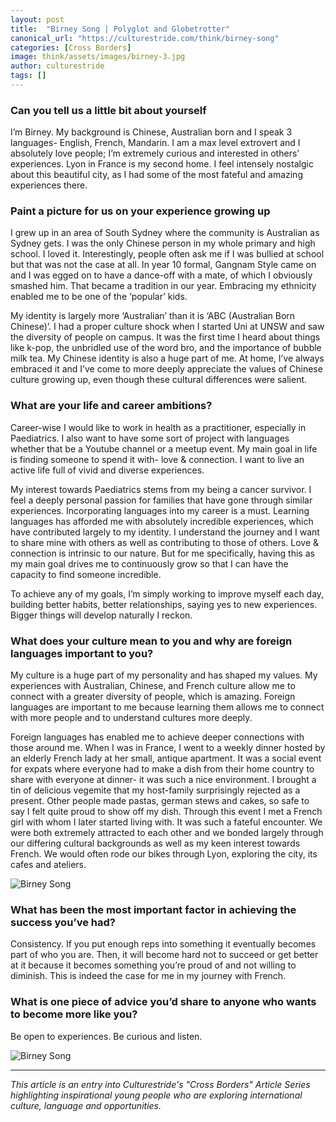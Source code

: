 ```yaml
---
layout: post
title:  "Birney Song | Polyglot and Globetrotter"
canonical_url: "https://culturestride.com/think/birney-song"
categories: [Cross Borders]
image: think/assets/images/birney-3.jpg
author: culturestride
tags: []
---
```



### Can you tell us a little bit about yourself 

I’m Birney. My background is Chinese, Australian born and I speak 3 languages- English, French, Mandarin. I am a max level extrovert and I absolutely love people; I’m extremely curious and interested in others’ experiences. Lyon in France is my second home. I feel intensely nostalgic about this beautiful city, as I had some of the most fateful and amazing experiences there.

### Paint a picture for us on your experience growing up
    
I grew up in an area of South Sydney where the community is Australian as Sydney gets. I was the only Chinese person in my whole primary and high school. I loved it. Interestingly, people often ask me if I was bullied at school but that was not the case at all. In year 10 formal, Gangnam Style came on and I was egged on to have a dance-off with a mate, of which I obviously smashed him. That became a tradition in our year. Embracing my ethnicity enabled me to be one of the ‘popular’ kids.

My identity is largely more ‘Australian’ than it is ‘ABC (Australian Born Chinese)’. I had a proper culture shock when I started Uni at UNSW and saw the diversity of people on campus. It was the first time I heard about things like k-pop, the unbridled use of the word bro, and the importance of bubble milk tea.
My Chinese identity is also a huge part of me. At home, I’ve always embraced it and I’ve come to more deeply appreciate the values of Chinese culture growing up, even though these cultural differences were salient.

### What are your life and career ambitions?
 
Career-wise I would like to work in health as a practitioner, especially in Paediatrics. I also want to have some sort of project with languages whether that be a Youtube channel or a meetup event.
My main goal in life is finding someone to spend it with- love & connection. I want to live an active life full of vivid and diverse experiences.

My interest towards Paediatrics stems from my being a cancer survivor. I feel a deeply personal passion for families that have gone through similar experiences. Incorporating languages into my career is a must. Learning languages has afforded me with absolutely incredible experiences, which have contributed largely to my identity. I understand the journey and I want to share mine with others as well as contributing to those of others.
Love & connection is intrinsic to our nature. But for me specifically, having this as my main goal drives me to continuously grow so that I can have the capacity to find someone incredible.

To achieve any of my goals, I’m simply working to improve myself each day, building better habits, better relationships, saying yes to new experiences. Bigger things will develop naturally I reckon.
  
### What does your culture mean to you and why are foreign languages important to you?
 
My culture is a huge part of my personality and has shaped my values. My experiences with Australian, Chinese, and French culture allow me to connect with a greater diversity of people, which is amazing. Foreign languages are important to me because learning them allows me to connect with more people and to understand cultures more deeply.

Foreign languages has enabled me to achieve deeper connections with those around me. When I was in France, I went to a weekly dinner hosted by an elderly French lady at her small, antique apartment. It was a social event for expats where everyone had to make a dish from their home country to share with everyone at dinner- it was such a nice environment. I brought a tin of delicious vegemite that my host-family surprisingly rejected as a present. Other people made pastas, german stews and cakes, so safe to say I felt quite proud to show off my dish. Through this event I met a French girl with whom I later started living with. It was such a fateful encounter. We were both extremely attracted to each other and we bonded largely through our differing cultural backgrounds as well as my keen interest towards French. We would often rode our bikes through Lyon, exploring the city, its cafes and ateliers.

<span style="text-align:center">
<img style="max-height:500px" src="https://culturestride.github.io/think/assets/images/birney-1.jpg" alt="Birney Song"/>
</span>

### What has been the most important factor in achieving the success you’ve had?

Consistency. If you put enough reps into something it eventually becomes part of who you are. Then, it will become hard not to succeed or get better at it because it becomes something you’re proud of and not willing to diminish. This is indeed the case for me in my journey with French.

### What is one piece of advice you’d share to anyone who wants to become more like you?

Be open to experiences. Be curious and listen.

<span style="text-align:center">
<img style="max-height:500px" src="https://culturestride.github.io/think/assets/images/birney-2.jpg" alt="Birney Song"/>
</span>

---

*This article is an entry into Culturestride's "Cross Borders" Article Series highlighting inspirational young people who are exploring international culture, language and opportunities.*